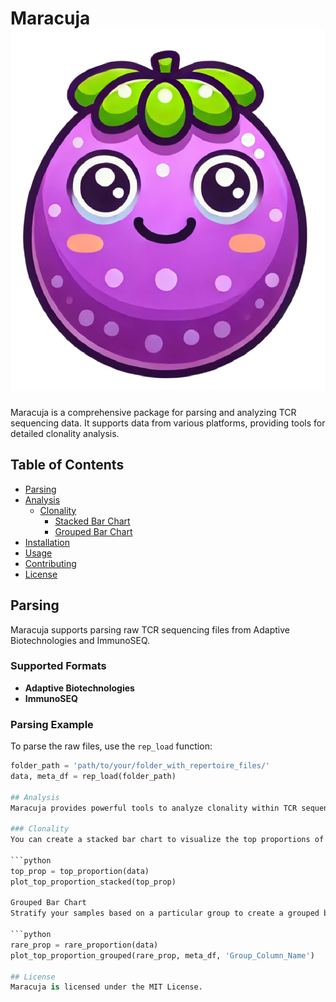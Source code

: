 
# Maracuja ![Maracuja Logo](maracuja.png)

Maracuja is a comprehensive package for parsing and analyzing TCR sequencing data. It supports data from various platforms, providing tools for detailed clonality analysis.

## Table of Contents
- [Parsing](#parsing)
- [Analysis](#analysis)
  - [Clonality](#clonality)
    - [Stacked Bar Chart](#stacked-bar-chart)
    - [Grouped Bar Chart](#grouped-bar-chart)
- [Installation](#installation)
- [Usage](#usage)
- [Contributing](#contributing)
- [License](#license)

## Parsing

Maracuja supports parsing raw TCR sequencing files from Adaptive Biotechnologies and ImmunoSEQ. 

### Supported Formats
- **Adaptive Biotechnologies**
- **ImmunoSEQ**

### Parsing Example
To parse the raw files, use the `rep_load` function:

```python
folder_path = 'path/to/your/folder_with_repertoire_files/'
data, meta_df = rep_load(folder_path)

## Analysis
Maracuja provides powerful tools to analyze clonality within TCR sequencing data.

### Clonality
You can create a stacked bar chart to visualize the top proportions of clones within your samples.

```python
top_prop = top_proportion(data)
plot_top_proportion_stacked(top_prop)

Grouped Bar Chart
Stratify your samples based on a particular group to create a grouped bar chart using rare proportions.

```python
rare_prop = rare_proportion(data)
plot_top_proportion_grouped(rare_prop, meta_df, 'Group_Column_Name')

## License
Maracuja is licensed under the MIT License.

